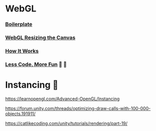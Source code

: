 # WebGL

### [Boilerplate](https://webglfundamentals.org/webgl/lessons/webgl-boilerplate.html)

### [WebGL Resizing the Canvas](https://webglfundamentals.org/webgl/lessons/webgl-resizing-the-canvas.html)

### [How It Works](https://webglfundamentals.org/webgl/lessons/webgl-how-it-works.html)

### [Less Code, More Fun](https://webglfundamentals.org/webgl/lessons/webgl-less-code-more-fun.html) 🚀 👾

# Instancing 📖 

https://learnopengl.com/Advanced-OpenGL/Instancing

https://forum.unity.com/threads/optimizing-draw-calls-with-100-000-objects.191911/

https://catlikecoding.com/unity/tutorials/rendering/part-19/
